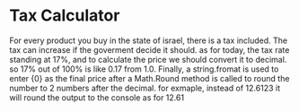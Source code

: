 # Tax Calculator

For every product you buy in the state of israel, there is a tax included.
The tax can increase if the goverment decide it should. 
as for today, the tax rate standing at 17%, and to calculate the price we should convert it to decimal. so 17% out of 100% is like 0.17 from 1.0.
Finally, a string.fromat is used to enter {0} as the final price after a Math.Round method is called to round the number to 2 numbers after the decimal.
for exmaple, instead of 12.6123 it will round the output to the console as for 12.61
